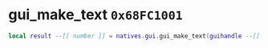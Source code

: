 # gui_make_text `0x68FC1001`

```lua
local result --[[ number ]] = natives.gui.gui_make_text(guihandle --[[ number ]], position --[[ number ]], menutitle --[[ string ]], gxttext --[[ string ]], _unk4 --[[ number ]])
```